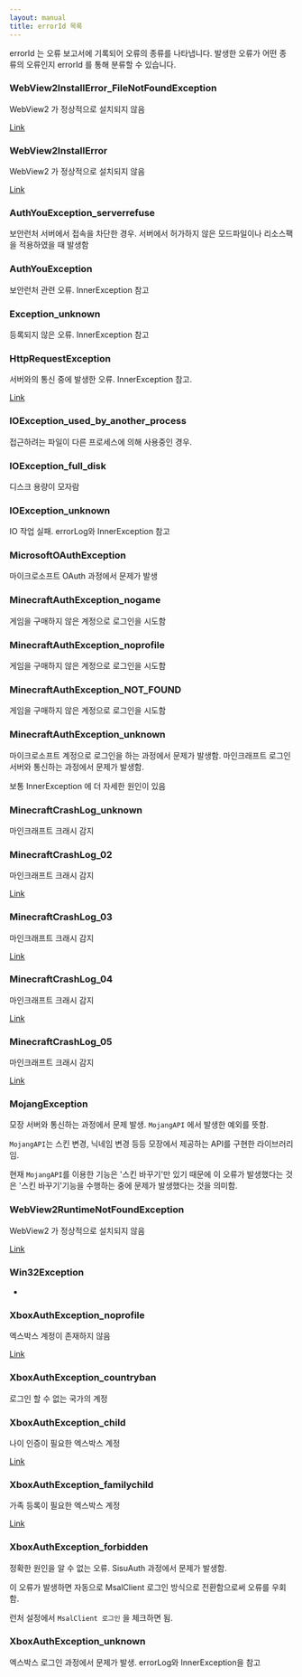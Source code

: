 ```yaml
---
layout: manual
title: errorId 목록
---
```


errorId 는 오류 보고서에 기록되어 오류의 종류를 나타냅니다. 발생한 오류가 어떤 종류의 오류인지 errorId 를 통해 분류할 수 있습니다. 

### WebView2InstallError_FileNotFoundException

WebView2 가 정상적으로 설치되지 않음

[Link]({{site.url}}/error_posts/E_A_01)

### WebView2InstallError

WebView2 가 정상적으로 설치되지 않음

[Link]({{site.url}}/error_posts/E_A_01)

### AuthYouException_serverrefuse

보안런처 서버에서 접속을 차단한 경우. 서버에서 허가하지 않은 모드파일이나 리소스팩을 적용하였을 때 발생함

### AuthYouException

보안런처 관련 오류. InnerException 참고

### Exception_unknown

등록되지 않은 오류. InnerException 참고

### HttpRequestException

서버와의 통신 중에 발생한 오류. InnerException 참고.

[Link]({{site.url}}/manual_posts/known_issue_HttpRequestException)

### IOException_used_by_another_process

접근하려는 파일이 다른 프로세스에 의해 사용중인 경우.

### IOException_full_disk

디스크 용량이 모자람

### IOException_unknown

IO 작업 실패. errorLog와 InnerException 참고

### MicrosoftOAuthException

마이크로소프트 OAuth 과정에서 문제가 발생

### MinecraftAuthException_nogame

게임을 구매하지 않은 계정으로 로그인을 시도함

### MinecraftAuthException_noprofile

게임을 구매하지 않은 계정으로 로그인을 시도함

### MinecraftAuthException_NOT_FOUND

게임을 구매하지 않은 계정으로 로그인을 시도함

### MinecraftAuthException_unknown

마이크로소프트 계정으로 로그인을 하는 과정에서 문제가 발생함. 마인크래프트 로그인 서버와 통신하는 과정에서 문제가 발생함. 

보통 InnerException 에 더 자세한 원인이 있음

### MinecraftCrashLog_unknown

마인크래프트 크래시 감지

### MinecraftCrashLog_02

마인크래프트 크래시 감지

[Link]({{site.url}}/error_posts/E_C_02)

### MinecraftCrashLog_03

마인크래프트 크래시 감지

[Link]({{site.url}}/error_posts/E_C_03)

### MinecraftCrashLog_04

마인크래프트 크래시 감지

[Link]({{site.url}}/error_posts/E_C_04)

### MinecraftCrashLog_05

마인크래프트 크래시 감지

[Link]({{site.url}}/error_posts/E_C_05)

### MojangException

모장 서버와 통신하는 과정에서 문제 발생. `MojangAPI` 에서 발생한 예외를 뜻함.

`MojangAPI`는 스킨 변경, 닉네임 변경 등등 모장에서 제공하는 API를 구현한 라이브러리임.

현재 `MojangAPI`를 이용한 기능은 '스킨 바꾸기'만 있기 때문에 이 오류가 발생했다는 것은 '스킨 바꾸기'기능을 수행하는 중에 문제가 발생했다는 것을 의미함.

### WebView2RuntimeNotFoundException

WebView2 가 정상적으로 설치되지 않음

[Link]({{site.url}}/error_posts/E_A_01)

### Win32Exception

-

### XboxAuthException_noprofile

엑스박스 계정이 존재하지 않음

[Link]({{site.url}}/error_posts/E_B_03)

### XboxAuthException_countryban

로그인 할 수 없는 국가의 계정

### XboxAuthException_child

나이 인증이 필요한 엑스박스 계정

[Link]({{site.url}}/error_posts/E_B_04)

### XboxAuthException_familychild

가족 등록이 필요한 엑스박스 계정

[Link]({{site.url}}/error_posts/E_B_05)

### XboxAuthException_forbidden

정확한 원인을 알 수 없는 오류. SisuAuth 과정에서 문제가 발생함.

이 오류가 발생하면 자동으로 MsalClient 로그인 방식으로 전환함으로써 오류를 우회함. 

런처 설정에서 `MsalClient 로그인` 을 체크하면 됨.

### XboxAuthException_unknown

엑스박스 로그인 과정에서 문제가 발생. errorLog와 InnerException을 참고

